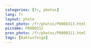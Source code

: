 ```yaml
---
categories: [fr, photos]
lang: fr
layout: photo
next_photo: /fr/photos/P0000313.html
picname: P0000312
prev_photo: /fr/photos/P0000311.html
tags: [Kaktusfeige]
---
```

